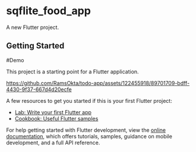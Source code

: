 # sqflite_food_app

A new Flutter project.

## Getting Started
#Demo


This project is a starting point for a Flutter application.

https://github.com/RamsOkta/todo-app/assets/122455918/89701709-bdff-4430-9f37-667d4d20ecfe



A few resources to get you started if this is your first Flutter project:

- [Lab: Write your first Flutter app](https://docs.flutter.dev/get-started/codelab)
- [Cookbook: Useful Flutter samples](https://docs.flutter.dev/cookbook)

For help getting started with Flutter development, view the
[online documentation](https://docs.flutter.dev/), which offers tutorials,
samples, guidance on mobile development, and a full API reference.
